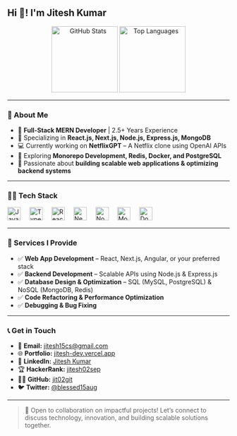 ## Hi 👋! I'm Jitesh Kumar

<div align="center">
  <img src="https://github-readme-stats.vercel.app/api?username=jit02git&hide_title=false&hide_rank=false&show_icons=true&include_all_commits=true&count_private=true&disable_animations=false&theme=dracula&locale=en&hide_border=false" height="150" alt="GitHub Stats" />
  <img src="https://github-readme-stats.vercel.app/api/top-langs?username=jit02git&locale=en&hide_title=false&layout=compact&card_width=320&langs_count=5&theme=dracula&hide_border=false" height="150" alt="Top Languages" />
</div>

---

### 🚀 About Me

- 🌟 **Full-Stack MERN Developer** | 2.5+ Years Experience  
- 🔧 Specializing in **React.js, Next.js, Node.js, Express.js, MongoDB**  
- 💻 Currently working on **NetflixGPT** – A Netflix clone using OpenAI APIs  
- 🧠 Exploring **Monorepo Development, Redis, Docker, and PostgreSQL**  
- 🚀 Passionate about **building scalable web applications & optimizing backend systems**

---

### 👨‍💻 Tech Stack

<div align="left">
  <img src="https://cdn.jsdelivr.net/gh/devicons/devicon/icons/javascript/javascript-original.svg" height="30" alt="JavaScript" />
  <img width="12" />
  <img src="https://cdn.jsdelivr.net/gh/devicons/devicon/icons/typescript/typescript-original.svg" height="30" alt="TypeScript" />
  <img width="12" />
  <img src="https://cdn.jsdelivr.net/gh/devicons/devicon/icons/react/react-original.svg" height="30" alt="React" />
  <img width="12" />
  <img src="https://cdn.jsdelivr.net/gh/devicons/devicon/icons/nextjs/nextjs-original.svg" height="30" alt="Next.js" />
  <img width="12" />
  <img src="https://cdn.jsdelivr.net/gh/devicons/devicon/icons/nodejs/nodejs-original.svg" height="30" alt="Node.js" />
  <img width="12" />
  <img src="https://cdn.jsdelivr.net/gh/devicons/devicon/icons/mongodb/mongodb-original.svg" height="30" alt="MongoDB" />
  <img width="12" />
  <img src="https://cdn.jsdelivr.net/gh/devicons/devicon/icons/docker/docker-original.svg" height="30" alt="Docker" />
</div>

---

### 💪 Services I Provide

- ✅ **Web App Development** – React, Next.js, Angular, or your preferred stack  
- ✅ **Backend Development** – Scalable APIs using Node.js & Express.js  
- ✅ **Database Design & Optimization** – SQL (MySQL, PostgreSQL) & NoSQL (MongoDB, Redis)  
- ✅ **Code Refactoring & Performance Optimization**  
- ✅ **Debugging & Bug Fixing**

---

### 📞 Get in Touch

- 📧 **Email:** jitesh15cs@gmail.com  
- 🌐 **Portfolio:** [jitesh-dev.vercel.app](https://jitesh-dev.vercel.app)  
- 💼 **LinkedIn:** [Jitesh Kumar](https://www.linkedin.com/in/jitesh-kumar-409b49209/)
- 🏆 **HackerRank:** [jitesh02sep](https://www.hackerrank.com/profile/jitesh02sep) 
- 🧑‍💻 **GitHub:** [jit02git](https://github.com/jit02git)  
- 🐦 **Twitter:** [@blessed15aug](https://x.com/blessed15aug?t=D3UPS9YWcoQuX8wwVR0NAg&s=08)

---

> 🚀 Open to collaboration on impactful projects! Let’s connect to discuss technology, innovation, and building scalable solutions together.
